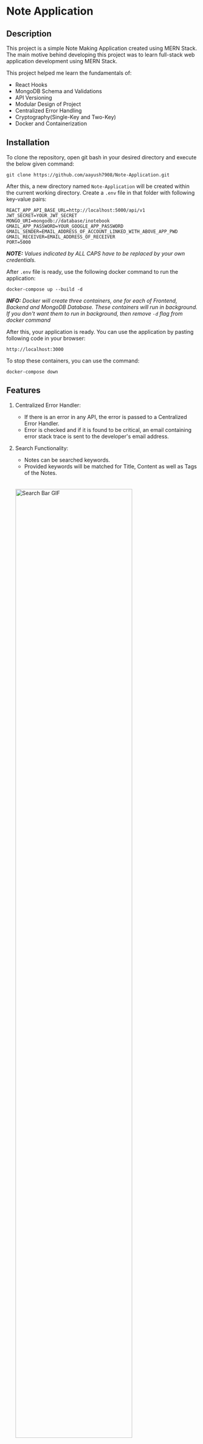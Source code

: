 # Note Application

## Description
This project is a simple Note Making Application created using MERN Stack. The main motive behind developing this project was to learn full-stack web application development using MERN Stack.

This project helped me learn the fundamentals of: 
- React Hooks
- MongoDB Schema and Validations
- API Versioning
- Modular Design of Project
- Centralized Error Handling
- Cryptography(Single-Key and Two-Key)
- Docker and Containerization


## Installation
To clone the repository, open git bash in your desired directory and execute the below given command:

```
git clone https://github.com/aayush7908/Note-Application.git
```

After this, a new directory named `Note-Application` will be created within the current working directory.
Create a `.env` file in that folder with following key-value pairs:

```
REACT_APP_API_BASE_URL=http://localhost:5000/api/v1
JWT_SECRET=YOUR_JWT_SECRET
MONGO_URI=mongodb://database/inotebook
GMAIL_APP_PASSWORD=YOUR_GOOGLE_APP_PASSWORD
GMAIL_SENDER=EMAIL_ADDRESS_OF_ACCOUNT_LINKED_WITH_ABOVE_APP_PWD
GMAIL_RECEIVER=EMAIL_ADDRESS_OF_RECEIVER
PORT=5000
```

*__NOTE:__ Values indicated by ALL CAPS have to be replaced by your own credentials.*

After `.env` file is ready, use the following docker command to run the application:

```
docker-compose up --build -d
```

*___INFO:___ Docker will create three containers, one for each of Frontend, Backend and MongoDB Database. These containers will run in background. If you don't want them to run in background, then remove `-d` flag from docker command*

After this, your application is ready. You can use the application by pasting following code in your browser:

```
http://localhost:3000
```

To stop these containers, you can use the command:
```
docker-compose down
```


## Features

1. Centralized Error Handler:
   - If there is an error in any API, the error is passed to a Centralized Error Handler.
   - Error is checked and if it is found to be critical, an email containing error stack trace is sent to the developer's email address.

2. Search Functionality:
    - Notes can be searched keywords.
    - Provided keywords will be matched for Title, Content as well as Tags of the Notes.
    <br />
    <br />
    <img src="https://github.com/aayush7908/Note-Application/assets/116342742/4803ba50-f368-4f3c-98cd-ce8aefb96e19" alt="Search Bar GIF" title="Search Bar GIF" width="80%" />
    <br />
    <br />
 
3. Theme Toggler:
    - Light and Dark Theme Options.
    - By default, the theme will match user computer's OS default theme.
    <br />
    <br />
    <img src="https://github.com/aayush7908/Note-Application/assets/116342742/a8867503-f19a-44b2-96aa-9b38687b0d0b" alt="Theme Toggler GIF" title="Theme Toggler GIF" width="80%" />
    <br />
    <br />
 
4. Infinite Scroll:
    - In one fetch request, only some fixed number of notes are fetched.
    - This helps reducing latency, and thus improves user experience.
    - Focus on the scroll bar to see how new contents are loaded (fetched from Database), as user reaches to end of scroll.
    <br />
    <br />
    <img src="https://github.com/aayush7908/Note-Application/assets/116342742/3f7eafb4-097c-43c7-b0c1-868a3a9781bc" alt="Infinite Scroll GIF" title="Infinite Scroll GIF" width="80%" />
    <br />
    <br />
 
5. Remember Me Option:
    - While logging in, if the user checks this option, he need not login again for net 30 days. He will be directly logged in.
